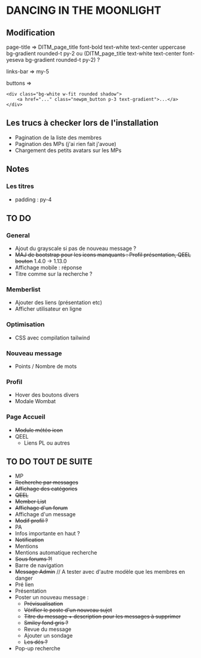 # DANCING IN THE MOONLIGHT

## Modification
page-title => DITM_page_title font-bold text-white text-center uppercase bg-gradient rounded-t py-2
ou (DITM_page_title text-white text-center font-yeseva bg-gradient rounded-t py-2) ?

links-bar => my-5

buttons =>         
```
<div class="bg-white w-fit rounded shadow">
    <a href="..." class="newpm_button p-3 text-gradient">...</a>
</div>
```

## Les trucs à checker lors de l'installation
* Pagination de la liste des membres
* Pagination des MPs (j'ai rien fait j'avoue)
* Chargement des petits avatars sur les MPs

## Notes
### Les titres
* padding : py-4

## TO DO
### General
* Ajout du grayscale si pas de nouveau message ?
* ~~MAJ de bootstrap pour les icons manquants : Profil présentation, QEEL bouton~~ 1.4.0 -> 1.13.0
* Affichage mobile : réponse
* Titre comme sur la recherche ?
### Memberlist
* Ajouter des liens (présentation etc)
* Afficher utilisateur en ligne
### Optimisation
* CSS avec compilation tailwind 
### Nouveau message
* Points / Nombre de mots
### Profil
* Hover des boutons divers
* Modale Wombat
### Page Accueil
* ~~Module météo icon~~
* QEEL
    * Liens PL ou autres 

## TO DO TOUT DE SUITE
* MP
* ~~Recherche par messages~~
* ~~Affichage des catégories~~
* ~~QEEL~~
* ~~Member List~~
* ~~Affichage d'un forum~~
* Affichage d'un message
* ~~Modif profil ?~~
* PA
* Infos importante en haut ?
* ~~Notification~~
* Mentions
* Mentions automatique recherche
* ~~Sous forums ?!~~
* Barre de navigation
* ~~Message Admin~~ // A tester avec d'autre modèle que les membres en danger 
* Pré lien
* Présentation
* Poster un nouveau message : 
    * ~~Prévisualisation~~
    * ~~Vérifier le poste d'un nouveau sujet~~
    * ~~Titre du message + description pour les messages à supprimer~~
    * ~~Smiley fond gris ?~~
    * Revue du message
    * Ajouter un sondage
    * ~~Les dés ?~~
* Pop-up recherche